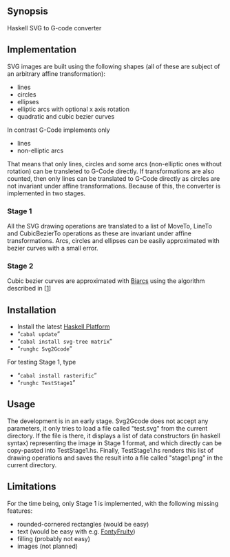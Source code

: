 ## Synopsis

Haskell SVG to G-code converter 

## Implementation

SVG images are built using the following shapes (all of these are subject of an arbitrary affine transformation):
* lines
* circles
* ellipses
* elliptic arcs with optional x axis rotation
* quadratic and cubic bezier curves

In contrast G-Code implements only
* lines
* non-elliptic arcs

That means that only lines, circles and some arcs (non-elliptic ones without rotation) can be transleted to G-Code directly. If transformations are also counted, then
only lines can be translated to G-Code directly as circles are not invariant under affine transformations. Because of this, the converter is implemented in two stages.

### Stage 1

All the SVG drawing operations are translated to a list of MoveTo, LineTo and CubicBezierTo operations as these are invariant under affine transformations.
Arcs, circles and ellipses can be easily approximated with bezier curves with a small error.

### Stage 2

Cubic bezier curves are approximated with [Biarcs](https://en.wikipedia.org/wiki/Biarc) using the algorithm described in [[1](http://www.itc.ktu.lt/index.php/ITC/article/view/11812)]

## Installation

* Install the latest [Haskell Platform](https://www.haskell.org/platform/)
* “`cabal update`”
* “`cabal install svg-tree matrix`”
* “`runghc Svg2Gcode`”

For testing Stage 1, type 
* “`cabal install rasterific`”
* “`runghc TestStage1`”

## Usage

The development is in an early stage. Svg2Gcode does not accept any parameters, it only tries to load a file called "test.svg" from the current directory.
If the file is there, it displays a list of data constructors (in haskell syntax) representing the image in Stage 1 format, and which directly can be copy-pasted into TestStage1.hs.
Finally, TestStage1.hs renders this list of drawing operations and saves the result into a file called "stage1.png" in the current directory.

## Limitations

For the time being, only Stage 1 is implemented, with the following missing features:
* rounded-cornered rectangles (would be easy)
* text (would be easy with e.g. [FontyFruity](https://hackage.haskell.org/package/FontyFruity))
* filling (probably not easy)
* images (not planned)

